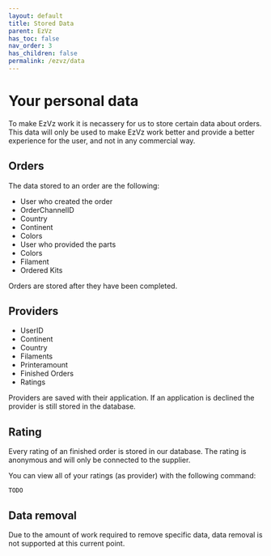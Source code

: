 ```yaml
---
layout: default
title: Stored Data
parent: EzVz
has_toc: false
nav_order: 3
has_children: false
permalink: /ezvz/data
---
```


# Your personal data

To make EzVz work it is necassery for us to store certain data about orders. This data will only be used to make EzVz work better and provide a better experience for the user, and not in any commercial way. 

## Orders

The data stored to an order are the following:

- User who created the order
- OrderChannelID
- Country
- Continent
- Colors
- User who provided the parts
- Colors
- Filament
- Ordered Kits

Orders are stored after they have been completed. 

## Providers

- UserID
- Continent
- Country
- Filaments
- Printeramount
- Finished Orders
- Ratings

Providers are saved with their application. If an application is declined the provider is still stored in the database.

## Rating

Every rating of an finished order is stored in our database. The rating is anonymous and will only be connected to the supplier.

You can view all of your ratings (as provider) with the following command:

```TODO```

## Data removal

Due to the amount of work required to remove specific data, data removal is not supported at this current point.